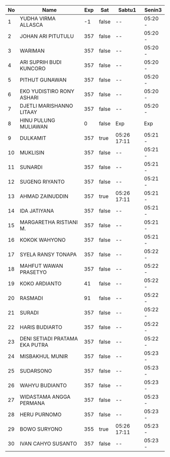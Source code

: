 | No | Name | Exp | Sat | Sabtu1 | Senin3 |
|-----|-----|-----|-----|-----|-----|
| 1 | YUDHA VIRMA ALLASCA | -1 | false | -- | 05:20 - |
| 2 | JOHAN ARI PITUTULU | 357 | false | -- | 05:20 - |
| 3 | WARIMAN | 357 | false | -- | 05:20 - |
| 4 | ARI SUPRIH BUDI KUNCORO | 357 | false | -- | 05:20 - |
| 5 | PITHUT GUNAWAN | 357 | false | -- | 05:20 - |
| 6 | EKO YUDISTIRO RONY ASHARI | 357 | false | -- | 05:20 - |
| 7 | DJETLI MARISHANNO LITAAY | 357 | false | -- | 05:20 - |
| 8 | HINU PULUNG MULIAWAN | 0 | false | Exp | Exp |
| 9 | DULKAMIT | 357 | true | 05:26 17:11 | 05:21 - |
| 10 | MUKLISIN | 357 | false | -- | 05:21 - |
| 11 | SUNARDI | 357 | false | -- | 05:21 - |
| 12 | SUGENG RIYANTO | 357 | false | -- | 05:21 - |
| 13 | AHMAD ZAINUDDIN | 357 | true | 05:26 17:11 | 05:21 - |
| 14 | IDA JATIYANA | 357 | false | -- | 05:21 - |
| 15 | MARGARETHA RISTIANI M. | 357 | false | -- | 05:21 - |
| 16 | KOKOK WAHYONO | 357 | false | -- | 05:21 - |
| 17 | SYELA RANSY TONAPA | 357 | false | -- | 05:22 - |
| 18 | MAHFUT WAWAN PRASETYO | 357 | false | -- | 05:22 - |
| 19 | KOKO ARDIANTO | 41 | false | -- | 05:22 - |
| 20 | RASMADI | 91 | false | -- | 05:22 - |
| 21 | SURADI | 357 | false | -- | 05:22 - |
| 22 | HARIS BUDIARTO | 357 | false | -- | 05:22 - |
| 23 | DENI SETIADI PRATAMA EKA PUTRA | 357 | false | -- | 05:22 - |
| 24 | MISBAKHUL MUNIR | 357 | false | -- | 05:23 - |
| 25 | SUDARSONO | 357 | false | -- | 05:23 - |
| 26 | WAHYU BUDIANTO | 357 | false | -- | 05:23 - |
| 27 | WIDASTAMA ANGGA PERMANA | 357 | false | -- | 05:23 - |
| 28 | HERU PURNOMO | 357 | false | -- | 05:23 - |
| 29 | BOWO SURYONO | 355 | true | 05:26 17:11 | 05:23 - |
| 30 | IVAN CAHYO SUSANTO | 357 | false | -- | 05:23 - |
